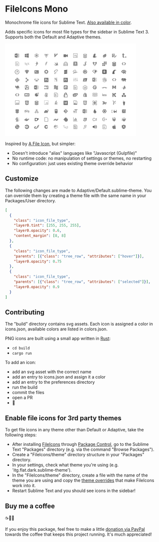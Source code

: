 # FileIcons Mono
Monochrome file icons for Sublime Text. [Also available in color](https://packagecontrol.io/packages/FileIcons).

Adds specific icons for most file types for the sidebar in Sublime Text 3. Supports both the Default and Adaptive themes.

<img width="432" src="https://raw.githubusercontent.com/braver/FileIcons/mono/icons.png"> 

Inspired by [A File Icon](https://packagecontrol.io/packages/A%20File%20Icon), but simpler:

- Doesn't introduce "alias" languages like "Javascript (Gulpfile)"
- No runtime code: no manipulation of settings or themes, no restarting
- No configuration: just uses existing theme override behavior

## Customize

The following changes are made to Adaptive/Default.sublime-theme. You can override them by creating a theme file with the same name in your Packages/User directory.

```json
[
  {
    "class": "icon_file_type",
    "layer0.tint": [255, 255, 255],
    "layer0.opacity": 0.6,
    "content_margin": [8, 8]
  },
  {
    "class": "icon_file_type",
    "parents": [{"class": "tree_row", "attributes": ["hover"]}],
    "layer0.opacity": 0.75
  },
  {
    "class": "icon_file_type",
    "parents": [{"class": "tree_row", "attributes": ["selected"]}],
    "layer0.opacity": 0.9
  }
]
```

## Contributing

The "build" directory contains svg assets. Each icon is assigned a color in icons.json, available colors are listed in colors.json. 

PNG icons are built using a small app written in [Rust](https://www.rust-lang.org):

- `cd build`
- `cargo run`

To add an icon:

- add an svg asset with the correct name
- add an entry to icons.json and assign it a color
- add an entry to the preferences directory
- run the build
- commit the files
- open a PR
- 💃

## Enable file icons for 3rd party themes

To get file icons in any theme other than Default or Adaptive, take the following steps:

- After installing [FileIcons](https://packagecontrol.io/packages/FileIcons) through [Package Control](https://packagecontrol.io), go to the Sublime Text "Packages" directory (e.g. via the command "Browse Packages").
- Create a "FileIcons/theme" directory structure in your "Packages" directory.
- In your settings, check what theme you're using (e.g. 'itg.flat.dark.sublime-theme').
- In the "FileIcons/theme" directory, create a file with the name of the theme you are using and copy the [theme overrides](https://github.com/braver/FileIcons/blob/master/theme/Adaptive.sublime-theme) that make FileIcons work into it.
- Restart Sublime Text and you should see icons in the sidebar!


## Buy me a coffee 

☕️👌🏻

If you enjoy this package, feel free to make a little [donation via PayPal](https://paypal.me/pools/c/8aninMZJ3D) towards the coffee that keeps this project running. It's much appreciated!
